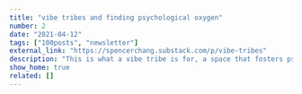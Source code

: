 ```yaml
---
title: "vibe tribes and finding psychological oxygen"
number: 2
date: "2021-04-12"
tags: ["100posts", "newsletter"]
external_link: "https://spencerchang.substack.com/p/vibe-tribes"
description: "This is what a vibe tribe is for, a space that fosters psychological oxygen by default. A community where you can be yourself and feel encouraged rather than pressured to create and express yourself authentically."
show_home: true
related: []
---
```


